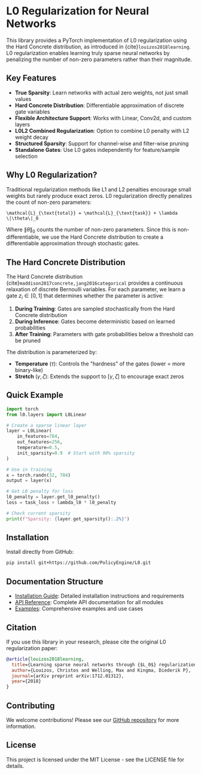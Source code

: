 # L0 Regularization for Neural Networks

This library provides a PyTorch implementation of L0 regularization using the Hard Concrete distribution, as introduced in {cite}`louizos2018learning`. L0 regularization enables learning truly sparse neural networks by penalizing the number of non-zero parameters rather than their magnitude.

## Key Features

- **True Sparsity**: Learn networks with actual zero weights, not just small values
- **Hard Concrete Distribution**: Differentiable approximation of discrete gate variables
- **Flexible Architecture Support**: Works with Linear, Conv2d, and custom layers
- **L0L2 Combined Regularization**: Option to combine L0 penalty with L2 weight decay
- **Structured Sparsity**: Support for channel-wise and filter-wise pruning
- **Standalone Gates**: Use L0 gates independently for feature/sample selection

## Why L0 Regularization?

Traditional regularization methods like L1 and L2 penalties encourage small weights but rarely produce exact zeros. L0 regularization directly penalizes the count of non-zero parameters:

```{math}
\mathcal{L}_{\text{total}} = \mathcal{L}_{\text{task}} + \lambda \|\theta\|_0
```

Where $\|\theta\|_0$ counts the number of non-zero parameters. Since this is non-differentiable, we use the Hard Concrete distribution to create a differentiable approximation through stochastic gates.

## The Hard Concrete Distribution

The Hard Concrete distribution {cite}`maddison2017concrete,jang2016categorical` provides a continuous relaxation of discrete Bernoulli variables. For each parameter, we learn a gate $z_i \in [0, 1]$ that determines whether the parameter is active:

1. **During Training**: Gates are sampled stochastically from the Hard Concrete distribution
2. **During Inference**: Gates become deterministic based on learned probabilities
3. **After Training**: Parameters with gate probabilities below a threshold can be pruned

The distribution is parameterized by:
- **Temperature** ($\tau$): Controls the "hardness" of the gates (lower = more binary-like)
- **Stretch** ($\gamma, \zeta$): Extends the support to $[\gamma, \zeta]$ to encourage exact zeros

## Quick Example

```python
import torch
from l0.layers import L0Linear

# Create a sparse linear layer
layer = L0Linear(
    in_features=784,
    out_features=256,
    temperature=0.5,
    init_sparsity=0.9  # Start with 90% sparsity
)

# Use in training
x = torch.randn(32, 784)
output = layer(x)

# Get L0 penalty for loss
l0_penalty = layer.get_l0_penalty()
loss = task_loss + lambda_l0 * l0_penalty

# Check current sparsity
print(f"Sparsity: {layer.get_sparsity():.2%}")
```

## Installation

Install directly from GitHub:

```bash
pip install git+https://github.com/PolicyEngine/L0.git
```

## Documentation Structure

- [Installation Guide](installation.md): Detailed installation instructions and requirements
- [API Reference](api_reference.md): Complete API documentation for all modules
- [Examples](examples.md): Comprehensive examples and use cases

## Citation

If you use this library in your research, please cite the original L0 regularization paper:

```bibtex
@article{louizos2018learning,
  title={Learning sparse neural networks through {$L_0$} regularization},
  author={Louizos, Christos and Welling, Max and Kingma, Diederik P},
  journal={arXiv preprint arXiv:1712.01312},
  year={2018}
}
```

## Contributing

We welcome contributions! Please see our [GitHub repository](https://github.com/PolicyEngine/L0) for more information.

## License

This project is licensed under the MIT License - see the LICENSE file for details.